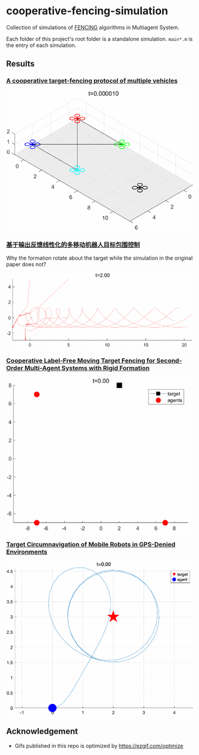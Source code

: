 # cooperative-fencing-simulation
Collection of simulations of [FENCING](https://doi.org/10.1016/j.automatica.2019.05.034) algorithms in Multiagent System.

Each folder of this project's root folder is a standalone simulation.
`main*.m` is the entry of each simulation.

## Results

### [A cooperative target-fencing protocol of multiple vehicles](https://doi.org/10.1016/j.automatica.2019.05.034)

![](fence2019chen/chen2019-ezgif.com-optimize.gif)

### [基于输出反馈线性化的多移动机器人目标包围控制](https://doi.org/10.16383/j.aas.c200335)

Why the formation rotate about the target while the simulation in the original paper does not?

![](fence2022kou小车/kou2022-ezgif.com-optimize.gif)

### [Cooperative Label-Free Moving Target Fencing for Second-Order Multi-Agent Systems with Rigid Formation](https://doi.org/10.1016/j.automatica.2024.111558)

![](fence2024hu/hu2024labelfree-ezgif.com-optimize.gif)

### [Target Circumnavigation of Mobile Robots in GPS-Denied Environments](https://ieeexplore.ieee.org/Xplorehelp/downloads/license-information/IEEE.html)

![](circumnav2024wang/circumnav2024wang-ezgif.com-optimize.gif)

## Acknowledgement

- Gifs published in this repo is optimized by <https://ezgif.com/optimize>


